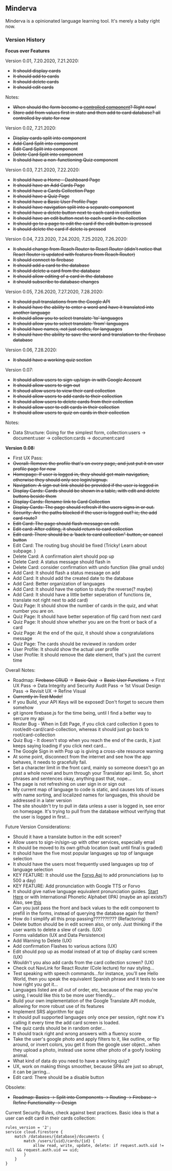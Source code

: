 ## Minderva

Minderva is a opinionated language learning tool. It's merely a baby right now.

### Version History

**Focus over Features**

Version 0.01, 7.20.2020, 7.21.2020:

- ~~It should display cards~~
- ~~It should add to cards~~
- ~~It should delete cards~~
- ~~It should edit cards~~

Notes:

- ~~When should the form become a [controlled component](https://reactjs.org/docs/forms.html)? Right now!~~
- ~~Store add from values first in state and then add to card database? all controlled by state for now~~

Version 0.02, 7.21.2020:

- ~~Display cards split into component~~
- ~~Add Card Split into component~~
- ~~Edit Card Split into component~~
- ~~Delete Card Split into component~~
- ~~It should have a non-functioning Quiz component~~

Version 0.03, 7.21.2020, 7.22.2020:

- ~~It should have a Home - Dashboard Page~~
- ~~It should have an Add Cards Page~~
- ~~It should have a Cards Collection Page~~
- ~~It should have a Quiz Page~~
- ~~It should have a Basic User Profile Page~~
- ~~It should have navigation split into a separate component~~
- ~~It should have a delete button next to each card in collection~~
- ~~It should have an edit button next to each card in the collection~~
- ~~It should go to a page to edit the card if the edit button is pressed~~
- ~~It should delete the card if delete is pressed~~

Version 0.04, 7.23.2020, 7.24.2020, 7.25.2020, 7.26.2020:

- ~~It should change from Reach Router to React Router (didn't notice that React Router is updated with features from Reach Router)~~
- ~~It should connect to firebase~~
- ~~It should add a card to the database~~
- ~~It should delete a card from the database~~
- ~~It should allow editing of a card in the database~~
- ~~it should subscribe to database changes~~

Version 0.05, 7.26.2020, 7.27.2020, 7.28.2020:

- ~~It should pull translations from the Google API~~
- ~~It should have the ability to enter a word and have it translated into another language~~
- ~~It should allow you to select translate 'to' languages~~
- ~~It should allow you to select translate 'from' languages~~
- ~~It should have names, not just codes, for languages~~
- ~~It should have the ability to save the word and translation to the firebase database~~

Version 0.06, 7.28.2020:

- ~~It should have a working quiz section~~

Version 0.07:

- ~~It should allow users to sign-up/sign-in with Google Account~~
- ~~It should allow users to sign out~~
- ~~It shoud allow users to view their card collection~~
- ~~It should allow users to add cards to their collection~~
- ~~It should allow users to delete cards from their collection~~
- ~~It should allow user to edit cards in their collection~~
- ~~It should allow users to quiz on cards in their collection~~

Notes:

- Data Structure: Going for the simplest form, collection:users -> document:user -> collection:cards -> document:card

**Version 0.08:**

- First UX Pass:
- ~~Overall: Remove the profile that's on every page, and just put it on user profile page for now~~
- ~~Homepage: If user is logged in, they should get main navigation, otherwise they should only see login/signup.~~
- ~~Navigation: A sign out link should be provided if the user is logged in~~
- ~~Display Cards: Cards should be shown in a table, with edit and delete buttons beside them~~
- ~~Display Cards: Rename link to Card Collection~~
- ~~Display Cards: The page should refresh if the users signs in or out.~~
- ~~Security: Are the paths blocked if the user is logged out? ie, the add card route?~~
- ~~Edit Card: The page should flash message on edit.~~
- ~~Edit card: After editing, it should return to card collection~~
- ~~Edit card: There should be a 'back to card collection" button, or cancel button~~
- Edit Card: The routing bug should be fixed (Tricky! Learn about subpage. )
- Delete Card: A confirmation alert should pop up
- Delete Card: A status message should flash in
- Delete Card: consider confirmation with undo function (like gmail undo)
- Add Card: It should flash a status message on add
- Add Card: It should add the created date to the database
- Add Card: Better organization of languages
- Add Card: It should have the option to study the reverse(? maybe)
- Add Card: It should have a little better seperation of functions (ie, translate not right next to add card)
- Quiz Page: It should show the number of cards in the quiz, and what number you are on.
- Quiz Page: It should have better seperation of flip card from next card
- Quiz Page: It should show whether you are on the front or back of a card
- Quiz Page: At the end of the quiz, it should show a congratulations message
- Quiz Page: The cards should be reviewed in random order
- User Profile: It should show the actual user profile
- User Profile: It should remove the date element, that's just the current time

Overall Notes:

- Roadmap: ~~Firebase CRUD~~ → ~~Basic Quiz~~ → ~~Basic User Functions~~ → First UX Pass → Data Integrity and Security Audit Pass -> 1st Visual Design Pass -> Revisit UX -> Refine Visual
- ~~Currently in Test Mode!~~
- If you Build, your API Keys will be exposed! Don't forget to secure them somehow
- git ignore firebase.js for the time being, until I find a better way to sercure my api
- Router Bug - When in Edit Page, if you click card collection it goes to root/edit-card/card-collection, whereas it should just go back to root/card-collection
- Quiz Bug - It doesn't stop when you reach the end of the cards, it just keeps saying loading if you click next card...
- The Google Sign in with Pop up is giving a cross-site resource warning
- At some point, disconnect from the internet and see how the app behaves, it needs to gracefully fail.
- Set a character limit in the front card, mainly so someone doesn't go an past a whole novel and burn through your Translator api limit. So, short phrases and sentences okay, anything past that, nope...
- The page is not refreshing on user sign in or sign out
- My current map of language to code is static, and causes lots of issues with name sorting, and localized names for languages, this should be addressed in a later version
- The site shouldn't try to pull in data unless a user is logged in, see error on homepage. It's trying to pull from the database without verifying that the user is logged in first...

Future Version Considerations:

- Should it have a translate button in the edit screen?
- Allow users to sign-in/sign-up with other services, especially email
- It should be moved to its own github location (wait until final is graded)
- It should have the five most popular languages up top of language selection
- It should have the users most frequently used languages up top of language selection
- KEY FEATURE: It should use the [Forvo Api](https://api.forvo.com/documentation/word-pronunciations/) to add pronunciations (up to 500 a day)
- KEY FEATURE: Add pronunciation with Google TTS or Forvo
- It should give native language equivalent pronunciation guides. [Start Here](https://easypronunciation.com/en/english-phonetic-transcription-converter) or with International Phonetic Alphabet (IPA) (maybe an api exists?) Also, see [this](https://support.google.com/translate/thread/22827704?hl=en)
- Can you just pass the front and back values to the edit component to prefill in the forms, instead of querying the database again for them?
- How do I simplify all this prop passing??????!!??? (Refactoring)
- Delete button should be in edit screen also, or only. Just thinking if the user wants to delete a slew of cards. (UX)
- Forms validation (UX and Data Persistence)
- Add Warning to Delete (UX)
- Add confirmation Flashes to various actions (UX)
- Edit should pop up as modal instead of at top of display card screen (UX)
- Wouldn't you also add cards from the card collection screen? (UX)
- Check out NavLink for React Router (Cole lecture) for nav styling...
- Test speaking with speech commands...for instance, you'll see Hello World, then you speak the equivalent Spanish phrase and it tests to see how right you got it...
- Languages listed are all out of order, etc, because of the map you're using, I would like this to be more user friendly...
- Build your own implementation of the Google Translate API module, allowing for more robust use of its features
- Implement SRS algorithm for quiz
- It should pull supported languages only once per session, right now it's calling it every time the add card screen is loaded.
- The quiz cards should be in random order...
- It should track right and wrong answers with a fluency score
- Take the user's google photo and apply filters to it, like outline, or flip around, or invert colors, you get it from the google user object...when they upload a photo, instead use some other photo of a goofy looking animal.
- What kind of data do you need to have a working quiz?
- UX, work on making things smoother, because SPAs are just so abrupt, it can be jarring...
- Edit card: There should be a disable button

Obsolete:

- ~~Roadmap: Basics → Split into Components → Routing → Firebase → Refine Functionality → Design~~

Current Security Rules, check against best practices. Basic idea is that a user can edit card in their cards collection:

```
rules_version = '2';
service cloud.firestore {
    match /databases/{database}/documents {
        match /users/{uid}/cards/{id} {
            allow read, write, update, delete: if request.auth.uid != null && request.auth.uid == uid;
        }
    }
}
```

